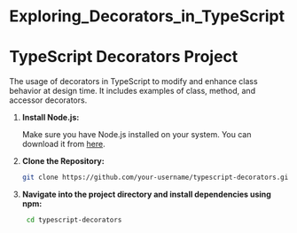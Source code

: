 # Exploring_Decorators_in_TypeScript

# TypeScript Decorators Project

The usage of decorators in TypeScript to modify and enhance class behavior at design time. It includes examples of class, method, and accessor decorators.

1. **Install Node.js:**

   Make sure you have Node.js installed on your system. You can download it from [here](https://nodejs.org/).

2. **Clone the Repository:**

   ```bash
   git clone https://github.com/your-username/typescript-decorators.git

3. **Navigate into the project directory and install dependencies using npm:**
   ```bash
    cd typescript-decorators
